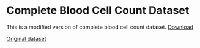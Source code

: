 # Complete Blood Cell Count Dataset
This is a modified version of complete blood cell count dataset. 
<a class="github-button" href="https://github.com/MahmudulAlam/Complete-Blood-Cell-Count-Dataset/archive/master.zip" data-icon="octicon-cloud-download" data-size="large" aria-label="Download ntkme/github-buttons on GitHub">Download</a>
<!-- Place this tag in your head or just before your close body tag. -->
<script async defer src="https://buttons.github.io/buttons.js"></script>

[Original dataset](https://github.com/Shenggan/BCCD_Dataset/tree/master/BCCD)
